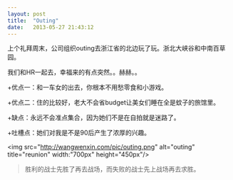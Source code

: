 ```yaml
---
layout: post
title:  "Outing"
date:   2013-05-27 21:43:12
---
```


上个礼拜周末，公司组织outing去浙江省的北边玩了玩。浙北大峡谷和中南百草园。

我们和HR一起去，幸福来的有点突然。。赫赫。。

+优点一：和一车女的出去，你根本不用愁零食和小游戏。

+优点二：住的比较好，老大不会省budget让美女们睡在全是蚊子的旅馆里。

+缺点：永远不会准点集合，因为她们不是在自拍就是迷路了。

+吐槽点：她们对我是不是90后产生了浓厚的兴趣。

<img src="http://wangwenxin.com/pic/outing.png" alt="outing" title="reunion" width:"700px" height="450px"/>

>胜利的战士先胜了再去战场，而失败的战士先上战场再去求胜。